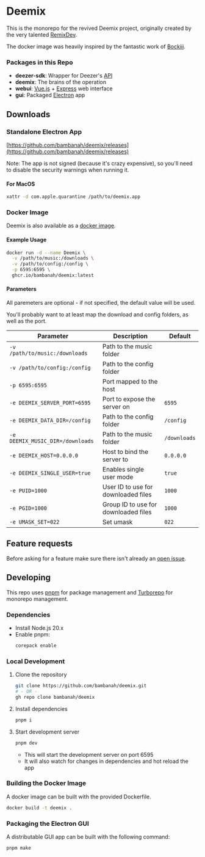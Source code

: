 # Deemix

This is the monorepo for the revived Deemix project, originally created by the very talented [RemixDev](https://gitlab.com/RemixDev).

The docker image was heavily inspired by the fantastic work of [Bockiii](https://gitlab.com/Bockiii/deemix-docker).

### Packages in this Repo

- **deezer-sdk**: Wrapper for Deezer's [API](https://developers.deezer.com/api)
- **deemix**: The brains of the operation
- **webui**: [Vue.js](https://vuejs.org/) + [Express](https://expressjs.com/) web interface
- **gui**: Packaged [Electron](https://www.electronjs.org/) app

## Downloads

### Standalone Electron App

[https://github.com/bambanah/deemix/releases](https://github.com/bambanah/deemix/releases)

Note: The app is not signed (because it's crazy expensive), so you'll need to disable the security warnings when running it.

#### For MacOS

```bash
xattr -d com.apple.quarantine /path/to/deemix.app
```

### Docker Image

Deemix is also available as a [docker image](https://github.com/bambanah/deemix/pkgs/container/deemix).

#### Example Usage

```bash
docker run -d --name Deemix \
  -v /path/to/music:/downloads \
  -v /path/to/config:/config \
  -p 6595:6595 \
  ghcr.io/bambanah/deemix:latest
```

#### Parameters

All paremeters are optional - if not specified, the default value will be used.

You'll probably want to at least map the download and config folders, as well as the port.

| Parameter                        | Description                          | Default      |
| -------------------------------- | ------------------------------------ | ------------ |
| `-v /path/to/music:/downloads`   | Path to the music folder             |              |
| `-v /path/to/config:/config`     | Path to the config folder            |              |
| `-p 6595:6595`                   | Port mapped to the host              |              |
| `-e DEEMIX_SERVER_PORT=6595`     | Port to expose the server on         | `6595`       |
| `-e DEEMIX_DATA_DIR=/config`     | Path to the config folder            | `/config`    |
| `-e DEEMIX_MUSIC_DIR=/downloads` | Path to the music folder             | `/downloads` |
| `-e DEEMIX_HOST=0.0.0.0`         | Host to bind the server to           | `0.0.0.0`    |
| `-e DEEMIX_SINGLE_USER=true`     | Enables single user mode             | `true`       |
| `-e PUID=1000`                   | User ID to use for downloaded files  | `1000`       |
| `-e PGID=1000`                   | Group ID to use for downloaded files | `1000`       |
| `-e UMASK_SET=022`               | Set umask                            | `022`        |

## Feature requests

Before asking for a feature make sure there isn't already an [open issue](https://github.com/bambanah/deemix/issues).

## Developing

This repo uses [pnpm](https://pnpm.io/) for package management and [Turborepo](https://turbo.build/repo/docs) for monorepo management.

### Dependencies

- Install Node.js 20.x
- Enable pnpm:
  ```bash
  corepack enable
  ```

### Local Development

1. Clone the repository
   ```bash
   git clone https://github.com/bambanah/deemix.git
   # - OR -
   gh repo clone bambanah/deemix
   ```
2. Install dependencies
   ```bash
   pnpm i
   ```
3. Start development server
   ```bash
   pnpm dev
   ```
   - This will start the development server on port 6595
   - It will also watch for changes in dependencies and hot reload the app

### Building the Docker Image

A docker image can be built with the provided Dockerfile.

```bash
docker build -t deemix .
```

### Packaging the Electron GUI

A distributable GUI app can be built with the following command:

```bash
pnpm make
```
